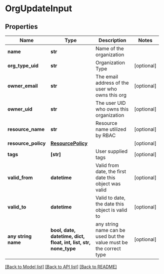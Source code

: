 # OrgUpdateInput


## Properties
Name | Type | Description | Notes
------------ | ------------- | ------------- | -------------
**name** | **str** | Name of the organization | 
**org_type_uid** | **str** | Organization Type | [optional] 
**owner_email** | **str** | The email address of the user who owns this org | [optional] 
**owner_uid** | **str** | The user UID who owns this organization | [optional] 
**resource_name** | **str** | Resource name utilized by RBAC | [optional] 
**resource_policy** | [**ResourcePolicy**](ResourcePolicy.md) |  | [optional] 
**tags** | **[str]** | User supplied tags | [optional] 
**valid_from** | **datetime** | Valid from date, the first date this object was valid | [optional] 
**valid_to** | **datetime** | Valid to date, the date this object is valid to | [optional] 
**any string name** | **bool, date, datetime, dict, float, int, list, str, none_type** | any string name can be used but the value must be the correct type | [optional]

[[Back to Model list]](../README.md#documentation-for-models) [[Back to API list]](../README.md#documentation-for-api-endpoints) [[Back to README]](../README.md)


